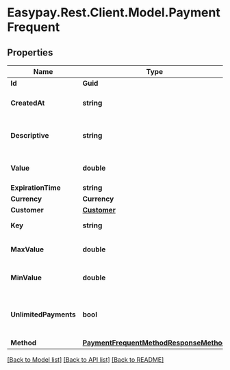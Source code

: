 # Easypay.Rest.Client.Model.PaymentFrequent

## Properties

Name | Type | Description | Notes
------------ | ------------- | ------------- | -------------
**Id** | **Guid** |  | [optional] 
**CreatedAt** | **string** | Date when payment was created | [optional] 
**Descriptive** | **string** | This will appear in the bank statement/mbway application | [optional] 
**Value** | **double** | Value will be rounded to 2 decimals | 
**ExpirationTime** | **string** | Optional | [optional] 
**Currency** | **Currency** |  | [optional] 
**Customer** | [**Customer**](Customer.md) |  | [optional] 
**Key** | **string** | Merchant identification key | [optional] 
**MaxValue** | **double** | Value will be rounded to 2 decimals | [optional] 
**MinValue** | **double** | Value will be rounded to 2 decimals | [optional] 
**UnlimitedPayments** | **bool** | Transactions will be unlimited, max or min value will be refreshed on each payment | [optional] [default to true]
**Method** | [**PaymentFrequentMethodResponseMethod**](PaymentFrequentMethodResponseMethod.md) |  | [optional] 

[[Back to Model list]](../README.md#documentation-for-models) [[Back to API list]](../README.md#documentation-for-api-endpoints) [[Back to README]](../README.md)

